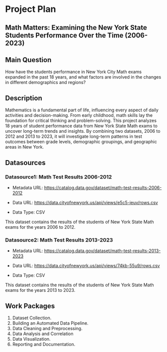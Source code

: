 # Project Plan

## Math Matters: Examining the New York State Students Performance Over the Time (2006-2023)
<!-- Give your project a short title. -->

## Main Question

<!-- Think about one main question you want to answer based on the data. -->
 How have the students performance in New York City Math exams expanded in the past 18 years, and what factors are involved in the changes in different demographics and regions?


## Description

<!-- Describe your data science project in max. 200 words. Consider writing about why and how you attempt it. -->
Mathematics is a fundamental part of life, influencing every aspect of daily activities and decision-making. From early childhood, math skills lay the foundation for critical thinking and problem-solving. This project analyzes 18 years of student performance data from New York State Math exams to uncover long-term trends and insights. By combining two datasets, 2006 to 2012 and 2013 to 2023, it will investigate long-term patterns in test outcomes between grade levels, demographic groupings, and geographic areas in New York.

## Datasources

<!-- Describe each datasources you plan to use in a section. Use the prefic "DatasourceX" where X is the id of the datasource. -->

### Datasource1: Math Test Results 2006-2012

* Metadata URL: <https://catalog.data.gov/dataset/math-test-results-2006-2012>

* Data URL: <https://data.cityofnewyork.us/api/views/e5c5-ieuv/rows.csv>

* Data Type: CSV
  
This dataset contains the results of the students of New York State Math exams for the years 2006 to 2012.

### Datasource2: Math Test Results 2013-2023

* Metadata URL: <https://catalog.data.gov/dataset/math-test-results-2013-2023>

* Data URL: <https://data.cityofnewyork.us/api/views/74kb-55u9/rows.csv>

* Data Type: CSV
  
This dataset contains the results of the students of New York State Math exams for the years 2013 to 2023.

## Work Packages

<!-- List of work packages ordered sequentially, each pointing to an issue with more details. -->
1. Dataset Collection.
2. Building an Automated Data Pipeline.
3. Data Cleaning and Preprocessing.
4. Data Analysis and Correlation
5. Data Visualization.
6. Reporting and Documentation.
